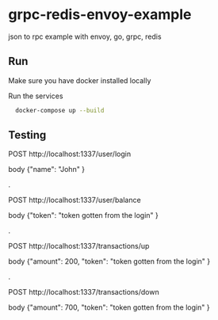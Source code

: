 # grpc-redis-envoy-example

json to rpc example with envoy, go, grpc, redis

## Run

Make sure you have docker installed locally

Run the services

```bash
  docker-compose up --build
```

## Testing

POST http://localhost:1337/user/login

body {"name": "John" }

.

POST http://localhost:1337/user/balance

body {"token": "token gotten from the login" }

.

POST http://localhost:1337/transactions/up

body {"amount": 200, "token": "token gotten from the login" }

.

POST http://localhost:1337/transactions/down

body {"amount": 700, "token": "token gotten from the login" }
